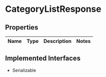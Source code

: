 

# CategoryListResponse


## Properties

Name | Type | Description | Notes
------------ | ------------- | ------------- | -------------


## Implemented Interfaces

* Serializable


